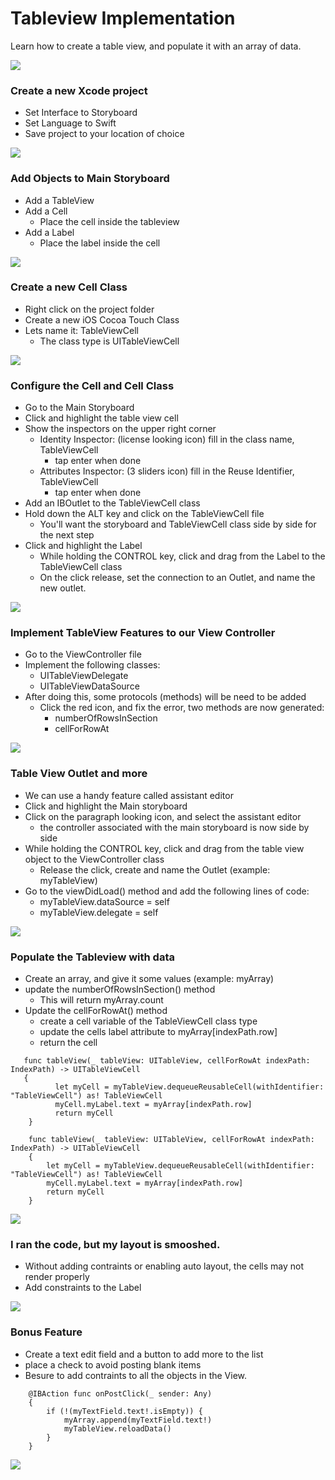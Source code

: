 # Tableview Implementation
Learn how to create a table view, and populate it with an array of data.

<img src="https://github.com/dcond007/iOS-Introduction/blob/main/TableViewGIFs/bonusDemo.gif">


### Create a new Xcode project
* Set Interface to Storyboard
* Set Language to Swift
* Save project to your location of choice
<img src="https://github.com/dcond007/iOS-Introduction/blob/main/TableViewGIFs/createAProject.gif">



### Add Objects to Main Storyboard
* Add a TableView
* Add a Cell
  * Place the cell inside the tableview
* Add a Label
  * Place the label inside the cell
<img src="https://github.com/dcond007/iOS-Introduction/blob/main/TableViewGIFs/addObjects.gif">



### Create a new Cell Class
* Right click on the project folder
* Create a new iOS Cocoa Touch Class
* Lets name it: TableViewCell
  * The class type is UITableViewCell
<img src="https://github.com/dcond007/iOS-Introduction/blob/main/TableViewGIFs/createCellClass.gif">



### Configure the Cell and Cell Class
* Go to the Main Storyboard
* Click and highlight the table view cell
* Show the inspectors on the upper right corner
  * Identity Inspector: (license looking icon) fill in the class name, TableViewCell
    * tap enter when done
  * Attributes Inspector: (3 sliders icon) fill in the Reuse Identifier, TableViewCell
    * tap enter when done
* Add an IBOutlet to the TableViewCell class
* Hold down the ALT key and click on the TableViewCell file
  * You'll want the storyboard and TableViewCell class side by side for the next step
* Click and highlight the Label
  * While holding the CONTROL key, click and drag from the Label to the TableViewCell class
  * On the click release, set the connection to an Outlet, and name the new outlet. 
<img src="https://github.com/dcond007/iOS-Introduction/blob/main/TableViewGIFs/configureCellClass.gif">

### Implement TableView Features to our View Controller
* Go to the ViewController file
* Implement the following classes:
  * UITableViewDelegate
  * UITableViewDataSource
* After doing this, some protocols (methods) will be need to be added
  * Click the red icon, and fix the error, two methods are now generated:
    * numberOfRowsInSection
    * cellForRowAt
<img src="https://github.com/dcond007/iOS-Introduction/blob/main/TableViewGIFs/implementClasses.gif">



### Table View Outlet and more
* We can use a handy feature called assistant editor
* Click and highlight the Main storyboard
* Click on the paragraph looking icon, and select the assistant editor
  * the controller associated with the main storyboard is now side by side
* While holding the CONTROL key, click and drag from the table view object to the ViewController class
  * Release the click, create and name the Outlet (example: myTableView)
* Go to the viewDidLoad() method and add the following lines of code:
  * myTableView.dataSource = self
  * myTableView.delegate = self
<img src="https://github.com/dcond007/iOS-Introduction/blob/main/TableViewGIFs/tableViewAndMore.gif">



### Populate the Tableview with data
* Create an array, and give it some values (example: myArray)
* update the numberOfRowsInSection() method
  * This will return myArray.count
* Update the cellForRowAt() method
  * create a cell variable of the TableViewCell class type
  * update the cells label attribute to myArray[indexPath.row]
  * return the cell
``` 
   func tableView(_ tableView: UITableView, cellForRowAt indexPath: IndexPath) -> UITableViewCell 
   {
          let myCell = myTableView.dequeueReusableCell(withIdentifier: "TableViewCell") as! TableViewCell
          myCell.myLabel.text = myArray[indexPath.row]
          return myCell
    }
```
``` 
    func tableView(_ tableView: UITableView, cellForRowAt indexPath: IndexPath) -> UITableViewCell 
    {
        let myCell = myTableView.dequeueReusableCell(withIdentifier: "TableViewCell") as! TableViewCell
        myCell.myLabel.text = myArray[indexPath.row]
        return myCell
    }
```
<img src="https://github.com/dcond007/iOS-Introduction/blob/main/TableViewGIFs/giveTableViewData.gif">



### I ran the code, but my layout is smooshed.
* Without adding contraints or enabling auto layout, the cells may not render properly
* Add constraints to the Label
<img src="https://github.com/dcond007/iOS-Introduction/blob/main/TableViewGIFs/doesItRun.gif">



### Bonus Feature
* Create a text edit field and a button to add more to the list
* place a check to avoid posting blank items
* Besure to add contraints to all the objects in the View.
``` 
    @IBAction func onPostClick(_ sender: Any) 
    {  
        if (!(myTextField.text!.isEmpty)) {
            myArray.append(myTextField.text!)
            myTableView.reloadData()
        }
    }
```
<img src="https://github.com/dcond007/iOS-Introduction/blob/main/TableViewGIFs/bonus.gif">
